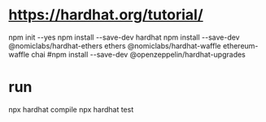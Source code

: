 
# https://hardhat.org/tutorial/
npm init --yes
npm install --save-dev hardhat
npm install --save-dev @nomiclabs/hardhat-ethers ethers @nomiclabs/hardhat-waffle ethereum-waffle chai
#npm install --save-dev @openzeppelin/hardhat-upgrades

# run
npx hardhat compile
npx hardhat test


